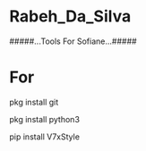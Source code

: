 # Rabeh_Da_Silva
#####...Tools For Sofiane...#####


# For 

pkg install git

pkg install python3

pip install V7xStyle

